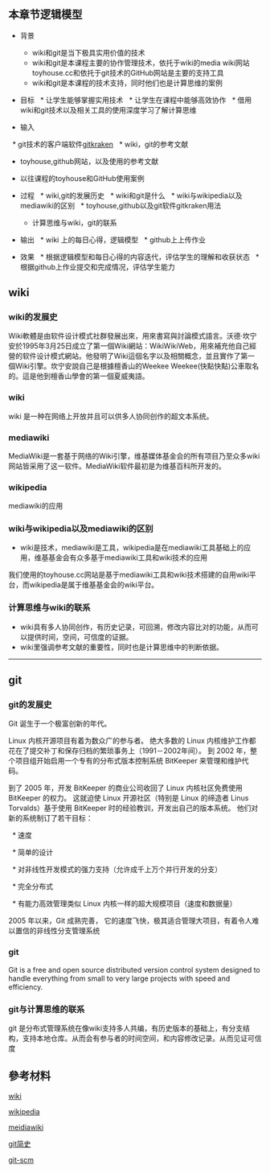 # 

## 本章节逻辑模型

* 背景
   * wiki和git是当下极具实用价值的技术
   * wiki和git是本课程主要的协作管理技术，依托于wiki的media wiki网站toyhouse.cc和依托于git技术的GitHub网站是主要的支持工具
   * wiki和git是本课程的技术支持，同时他们也是计算思维的案例
    
* 目标
   * 让学生能够掌握实用技术
   * 让学生在课程中能够高效协作
   * 借用wiki和git技术以及相关工具的使用深度学习了解计算思维
    
* 输入

   * git技术的客户端软件[gitkraken](https://www.gitkraken.com)
   * wiki，git的参考文献
   * toyhouse,github网站，以及使用的参考文献
   * 以往课程的toyhouse和GitHub使用案例
   
* 过程
   * wiki,git的发展历史
   * wiki和git是什么
   * wiki与wikipedia以及mediawiki的区别
   * toyhouse,github以及git软件gitkraken用法
   * 计算思维与wiki，git的联系
    
* 输出
   * wiki 上的每日心得，逻辑模型
   * github上上传作业
    
* 效果
   * 根据逻辑模型和每日心得的内容迭代，评估学生的理解和收获状态
   * 根据github上作业提交和完成情况，评估学生能力
## wiki

### wiki的发展史

Wiki軟體是由软件设计模式社群發展出來，用來書寫與討論模式語言。沃德·坎宁安於1995年3月25日成立了第一個Wiki網站：WikiWikiWeb，用來補充他自己經營的软件设计模式網站。他發明了Wiki這個名字以及相關概念，並且實作了第一個Wiki引擎。坎宁安說自己是根據檀香山的Weekee Weekee(快點快點)公車取名的。這是他到檀香山學會的第一個夏威夷語。

### wiki

wiki 是一种在网络上开放并且可以供多人协同创作的超文本系统。

### mediawiki

MediaWiki是一套基于网络的Wiki引擎，维基媒体基金会的所有项目乃至众多wiki网站皆采用了这一软件。MediaWiki软件最初是为维基百科所开发的。

### wikipedia

mediawiki的应用

### wiki与wikipedia以及mediawiki的区别

*  wiki是技术，mediawiki是工具，wikipedia是在mediawiki工具基础上的应用，维基基金会有众多基于mediawiki工具和wiki技术的应用

我们使用的toyhouse.cc网站是基于mediawiki工具和wiki技术搭建的自用wiki平台，而wikipedia是属于维基基金会的wiki平台。

### 计算思维与wiki的联系

* wiki具有多人协同创作，有历史记录，可回溯，修改内容比对的功能，从而可以提供时间，空间，可信度的证据。
* wiki里强调参考文献的重要性，同时也是计算思维中的判断依据。


---
## git

### git的发展史

Git 诞生于一个极富创新的年代。

Linux 内核开源项目有着为数众广的参与者。 绝大多数的 Linux 内核维护工作都花在了提交补丁和保存归档的繁琐事务上（1991－2002年间）。 到 2002 年，整个项目组开始启用一个专有的分布式版本控制系统 BitKeeper 来管理和维护代码。

到了 2005 年，开发 BitKeeper 的商业公司收回了 Linux 内核社区免费使用 BitKeeper 的权力。 这就迫使 Linux 开源社区（特别是 Linux 的缔造者 Linus Torvalds）基于使用 BitKeeper 时的经验教训，开发出自己的版本系统。 他们对新的系统制订了若干目标：

   * 速度

   * 简单的设计

   * 对非线性开发模式的强力支持（允许成千上万个并行开发的分支）

   * 完全分布式

   * 有能力高效管理类似 Linux 内核一样的超大规模项目（速度和数据量）

2005 年以来，Git 成熟完善， 它的速度飞快，极其适合管理大项目，有着令人难以置信的非线性分支管理系统

### git

Git is a free and open source distributed version control system designed to handle everything from small to very large projects with speed and efficiency.

### git与计算思维的联系

git 是分布式管理系统在像wiki支持多人共编，有历史版本的基础上，有分支结构，支持本地仓库。从而会有参与者的时间空间，和内容修改记录。从而见证可信度

## 參考材料
 
[wiki](https://zh.wikipedia.org/wiki/Wiki)

[wikipedia](https://zh.wikipedia.org/wiki/维基百科)

[meidiawiki](https://zh.wikipedia.org/wiki/MediaWiki)

[git简史](https://git-scm.com/book/zh/v2/%E8%B5%B7%E6%AD%A5-Git-%E7%AE%80%E5%8F%B2)

[git-scm](https://git-scm.com/)







